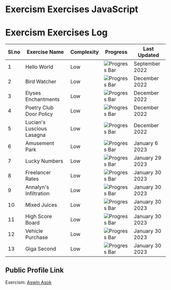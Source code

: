 # Exercism Exercises JavaScript

# Exercism Exercises Log

| Sl.no | Exercise Name             | Complexity | Progress                           | Last Updated           |
| ----- | ------------------------- | ---------- | ---------------------------------- | --------------- |
| 1     | Hello World               | Low        | ![Progress Bar](https://geps.dev/progress/100)  | September 2022  |
| 2     | Bird Watcher              | Low        | ![Progress Bar](https://geps.dev/progress/100)  | December 2022   |
| 3     | Elyses Enchantments       | Low        | ![Progress Bar](https://geps.dev/progress/100)  | December 2022   |
| 4     | Poetry Club Door Policy   | Low        | ![Progress Bar](https://geps.dev/progress/100)  | December 2022   |
| 5     | Lucian's Luscious Lasagna | Low        | ![Progress Bar](https://geps.dev/progress/100)  | December 2022   |
| 6     | Amusement Park            | Low        | ![Progress Bar](https://geps.dev/progress/100)  | January 6 2023  |
| 7     | Lucky Numbers             | Low        | ![Progress Bar](https://geps.dev/progress/100)  | January 29 2023 |
| 8     | Freelancer Rates          | Low        | ![Progress Bar](https://geps.dev/progress/100)  | January 30 2023 |
| 9     | Annalyn's Infiltration    | Low        | ![Progress Bar](https://geps.dev/progress/100)  | January 30 2023 |
| 10    | Mixed Juices              | Low        | ![Progress Bar](https://geps.dev/progress/100)  | January 30 2023 |
| 11    | High Score Board          | Low        | ![Progress Bar](https://geps.dev/progress/100)  | January 30 2023 |
| 12    | Vehicle Purchase          | Low        | ![Progress Bar](https://geps.dev/progress/100)  | January 30 2023 |
| 13    | Giga Second               | Low        | ![Progress Bar](https://geps.dev/progress/100)  | January 30 2023 |

## Public Profile Link

Exercism: [Aswin Asok](https://exercism.org/profiles/AswinAsok)
